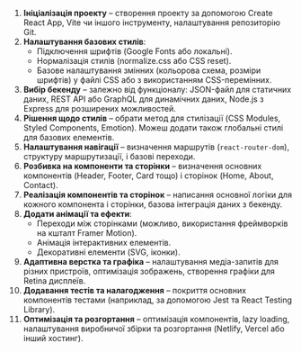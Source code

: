 1. **Ініціалізація проекту** – створення проекту за допомогою Create React App, Vite чи іншого інструменту, налаштування репозиторію Git.
2. **Налаштування базових стилів**:
   - Підключення шрифтів (Google Fonts або локальні).
   - Нормалізація стилів (normalize.css або CSS reset).
   - Базове налаштування змінних (кольорова схема, розміри шрифтів) у файлі CSS або з використанням CSS-перемінних.
3. **Вибір бекенду** – залежно від функціоналу: JSON-файл для статичних даних, REST API або GraphQL для динамічних даних, Node.js з Express для розширених можливостей.
4. **Рішення щодо стилів** – обрати метод для стилізації (CSS Modules, Styled Components, Emotion). Можеш додати також глобальні стилі для базових елементів.
5. **Налаштування навігації** – визначення маршрутів (`react-router-dom`), структуру маршрутизації, і базові переходи.
6. **Розбивка на компоненти та сторінки** – визначення основних компонентів (Header, Footer, Card тощо) і сторінок (Home, About, Contact).
7. **Реалізація компонентів та сторінок** – написання основної логіки для кожного компонента і сторінки, базова інтеграція даних з бекенду.
8. **Додати анімації та ефекти**:
   - Переходи між сторінками (можливо, використання фреймворків на кшталт Framer Motion).
   - Анімація інтерактивних елементів.
   - Декоративні елементи (SVG, іконки).
9. **Адаптивна верстка та графіка** – налаштування медіа-запитів для різних пристроїв, оптимізація зображень, створення графіки для Retina дисплеїв.
10. **Додавання тестів та налагодження** – покриття основних компонентів тестами (наприклад, за допомогою Jest та React Testing Library).
11. **Оптимізація та розгортання** – оптимізація компонентів, lazy loading, налаштування виробничої збірки та розгортання (Netlify, Vercel або інший хостинг).

